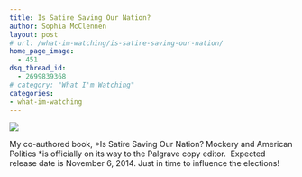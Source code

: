 ```yaml
---
title: Is Satire Saving Our Nation?
author: Sophia McClennen
layout: post
# url: /what-im-watching/is-satire-saving-our-nation/
home_page_image:
  - 451
dsq_thread_id:
  - 2699839368
# category: "What I'm Watching"
categories: 
- what-im-watching
---
```


![](/assets/img/Screen-Shot-2013-02-05-at-6.36.28-PM.png)

My co-authored book, *Is Satire Saving Our Nation? Mockery and American Politics *is officially on its way to the Palgrave copy editor.  Expected release date is November 6, 2014. Just in time to influence the elections!
